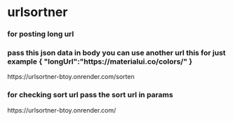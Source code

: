 <h1>urlsortner</h1>
<h3>for posting long url</h3>
<h3> pass this json data in body you can use another url this for just example
{
  "longUrl":"https://materialui.co/colors/"
}

</h3>
<a>https://urlsortner-btoy.onrender.com/sorten</a>
<h3>for checking sort url pass the sort url in params</h3>
<a>https://urlsortner-btoy.onrender.com/<sorturl which you will get as a response while posting></a>
